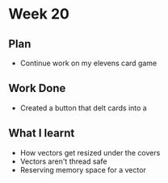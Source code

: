 # Week 20
## Plan
- Continue work on my elevens card game
## Work Done
- Created a button that delt cards into a 
## What I learnt
- How vectors get resized under the covers
- Vectors aren't thread safe
- Reserving memory space for a vector